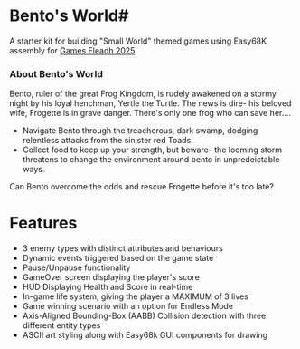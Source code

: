 # Bento's World#

A starter kit for building "Small World" themed games using Easy68K assembly for [Games Fleadh 2025](https://gamesfleadh.ie/).

### About Bento's World ###

Bento, ruler of the great Frog Kingdom, is rudely awakened on a stormy night by his loyal henchman, Yertle the Turtle. 
The news is dire- his beloved wife, Frogette is in grave danger. There's only one frog who can save her....

* Navigate Bento through the treacherous, dark swamp, dodging relentless attacks from the sinister red Toads.
* Collect food to keep up your strength, but beware- the looming storm threatens to change the environment around bento in unpredeictable ways.

Can Bento overcome the odds and rescue Frogette before it's too late?


# Features

* 3 enemy types with distinct attributes and behaviours
* Dynamic events triggered based on the game state
* Pause/Unpause functionality
* GameOver screen displaying the player's score
* HUD Displaying Health and Score in real-time
* In-game life system, giving the player a MAXIMUM of 3 lives
* Game winning scenario with an option for Endless Mode
* Axis-Aligned Bounding-Box (AABB) Collision detection with three different entity types
* ASCII art styling along with Easy68k GUI components for drawing


